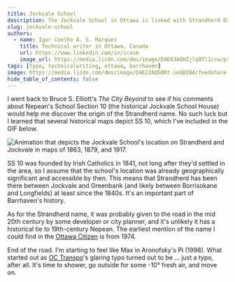 ```yaml
---
title: Jockvale School
description: The Jockvale School in Ottawa is linked with Strandherd Dr and the birth of what is now Barrhaven.
slug: jockvale-school
authors:
  - name: Igor Coelho A. S. Marques
    title: Technical writer in Ottawa, Canada 
    url: https://www.linkedin.com/in/icasm
    image_url: https://media.licdn.com/dms/image/D4E03AQHZjlq8Tl1ccw/profile-displayphoto-shrink_800_800/0/1705677142126?e=1713398400&v=beta&t=_mzrYXwTu2_-a-Tt-0HKC4utBw9RU3UE5tcg-3wN-gA
tags: [typo, technicalwriting, ottawa, barrhaven]
image: https://media.licdn.com/dms/image/D4E22AQG0Rt-ieGDIBA/feedshare-shrink_800/0/1709227847734?e=1713398400&v=beta&t=mkMEPlIHpmn9gc9vxkbtrEYm-gXUJlCEWuymw22JRIw
hide_table_of_contents: false
---
```


I went back to Bruce S. Elliott's *The City Beyond* to see if his comments about Nepean's School Section 10 (the historical Jockvale School House) would help me discover the origin of the Strandherd name. No such luck but I learned that several historical maps depict SS 10, which I've included in the GIF below.

![Animation that depicts the Jockvale School's location on Strandherd and Jockvale in maps of 1863, 1879, and 1917.](https://media.licdn.com/dms/image/D4E22AQG0Rt-ieGDIBA/feedshare-shrink_800/0/1709227847734?e=1713398400&v=beta&t=mkMEPlIHpmn9gc9vxkbtrEYm-gXUJlCEWuymw22JRIw)

SS 10 was founded by Irish Catholics in 1841, not long after they'd settled in the area, so I assume that the school's location was already geographically significant and accessible by then. This means that Strandherd has been there between Jockvale and Greenbank (and likely between Borrisokane and Longfields) at least since the 1840s. It's an important part of Barrhaven's history.

As for the Strandherd name, it was probably given to the road in the mid 20th century by some developer or city planner, and it's unlikely it has a historical tie to 19th-century Nepean. The earliest mention of the name I could find in the [Ottawa Citizen](https://www.linkedin.com/company/post-media-inc) is from 1974. 

End of the road. I'm starting to feel like Max in Aronofsky's Pi (1998). What started out as [OC Transpo](https://www.linkedin.com/company/oc-transpo)'s glaring typo turned out to be ... just a typo, after all. It's time to shower, go outside for some -10° fresh air, and move on.
